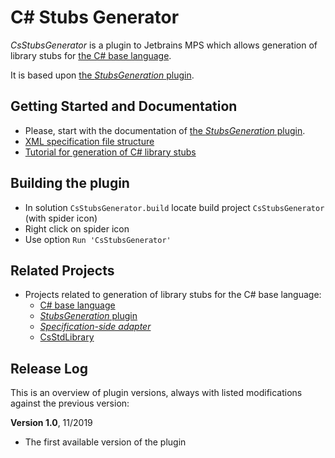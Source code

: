 # C# Stubs Generator

*CsStubsGenerator* is a plugin to Jetbrains MPS which allows generation of library
stubs for [the C# base language](https://github.com/vaclav/mpscs).

It is based upon [the *StubsGeneration* plugin](https://github.com/wirthma/StubsGenerator).

## Getting Started and Documentation

- Please, start with the documentation of
[the *StubsGeneration* plugin](https://github.com/wirthma/StubsGenerator).
- [XML specification file structure](./doc/xml.md)
- [Tutorial for generation of C# library stubs](./doc/tutorial_generate_library_stubs.md)

## Building the plugin

- In solution `CsStubsGenerator.build` locate build project `CsStubsGenerator` (with spider icon)
- Right click on spider icon
- Use option `Run 'CsStubsGenerator'` 

## Related Projects

- Projects related to generation of library stubs for the C# base language:
    - [C# base language](https://github.com/vaclav/mpscs)
    - [*StubsGeneration* plugin](https://github.com/wirthma/StubsGenerator)
    - [*Specification-side adapter*](https://github.com/Zeman-Dalibor/DotNetLibraryExporter)
    - [CsStdLibrary](https://github.com/wirthma/CsStdLibrary)

## Release Log

This is an overview of plugin versions, always with listed modifications against the previous
version:

**Version 1.0**, 11/2019
- The first available version of the plugin
